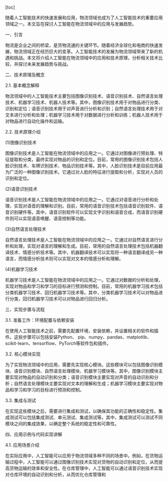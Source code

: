 
[toc]                    
                
                
随着人工智能技术的快速发展和应用，物流领域也成为了人工智能技术的重要应用领域之一。本文旨在探讨人工智能在物流领域中的应用与发展趋势。

一、引言

物流是企业之间的桥梁，是货物流通的关键环节。随着经济全球化和电商的快速发展，物流领域正在经历巨大的变革。人工智能技术的发展为物流领域带来了新的机遇和挑战。本文将介绍人工智能在物流领域中的应用和技术原理，分析相关技术比较，并探讨未来发展趋势与挑战。

二、技术原理及概念

2.1. 基本概念解释

物流领域中的人工智能技术主要包括图像识别技术、语音识别技术、自然语言处理技术、机器学习技术、机器人技术等。其中，图像识别技术用于对物品进行分类、识别和定位；语音识别技术用于对声音进行分析和识别；自然语言处理技术用于对文本进行分析和处理；机器学习技术用于对数据进行分析和训练；机器人技术用于对物品进行自动化操作和运输。

2.2. 技术原理介绍

(1)图像识别技术

图像识别技术是人工智能在物流领域中的应用之一。它通过对图像进行预处理、特征提取和分类，最终实现对物品的识别和定位。目前，常用的图像识别技术包括人脸识别技术、车牌识别技术、物品识别技术等。其中，人脸识别技术是目前应用最为广泛的一种图像识别技术。它通过对人脸的特征进行提取和分析，实现对人员的识别和定位。

(2)语音识别技术

语音识别技术是人工智能在物流领域中的应用之一。它通过对语音进行分析和处理，实现对语音的理解和识别。目前，常用的语音识别技术包括语音识别软件、语音识别硬件等。其中，语音识别软件可以实现文字识别和语音合成，而语音识别硬件则可以实现语音唤醒、语音控制等功能。

(3)自然语言处理技术

自然语言处理技术是人工智能在物流领域中的应用之一。它通过对自然语言进行分析和处理，实现对语言的理解和生成。目前，常用的自然语言处理技术包括机器翻译技术、情感分析技术等。其中，机器翻译技术可以实现将一种语言翻译成另一种语言，而情感分析技术则可以实现对文本的情感分析和理解。

(4)机器学习技术

机器学习技术是人工智能在物流领域中的应用之一。它通过对数据的分析和处理，实现对物品和学习和学习的目标进行预测和控制。目前，常用的机器学习技术包括分类机器学习技术、回归机器学习技术等。其中，分类机器学习技术可以对物品进行分类，回归机器学习技术可以对物品进行回归分析。

三、实现步骤与流程

3.1. 准备工作：环境配置与依赖安装

在使用人工智能技术之前，需要先配置环境，安装依赖，并设置相关的软件和插件。这些步骤可以包括安装Python、 pip、numpy、pandas、matplotlib、scikit-learn、tensorflow、PyTorch等软件包和插件。

3.2. 核心模块实现

为了实现物流领域中的应用，需要先实现核心模块。这些模块可以包括图像识别模块、语音识别模块、自然语言处理模块、机器学习模块等。其中，图像识别模块主要实现对物品的自动识别和分类；语音识别模块主要实现对声音的自动识别和分析；自然语言处理模块主要实现对文本的理解和生成；机器学习模块主要实现对物品和学习和学习的目标进行预测和控制。

3.3. 集成与测试

在实现这些模块之后，需要进行集成和测试，以确保其功能的正确性和稳定性。集成测试可以包括集成测试、单元测试、集成测试等。其中，集成测试可以测试不同模块之间的集成效果，以确定整个系统的稳定性和可靠性。

四、应用示例与代码实现讲解

4.1. 应用场景介绍

在实际应用中，人工智能可以应用于物流领域多种不同的场景中。例如，在货物运输过程中，人工智能可以通过图像识别技术实现对货物的自动识别和定位，从而提高货物运输的效率和安全性。在仓库管理中，人工智能可以通过语音识别技术实现对仓库环境的自动识别和分析，从而优化仓库管理和

